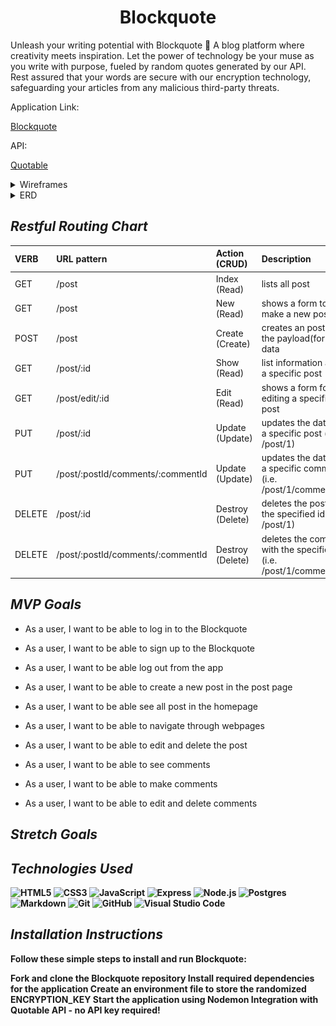 <div align="center">
 <h1>Blockquote</h1>
</div>

Unleash your writing potential with Blockquote 💬
A blog platform where creativity meets inspiration. Let the power of technology be your muse as you write with purpose, fueled by random quotes generated by our API. Rest assured that your words are secure with our encryption technology, safeguarding your articles from any malicious third-party threats.

Application Link:

<p><a href="https://block-quote.herokuapp.com/">Blockquote</a></p>

API:<p><a href="https://api.quotable.io/random?maxLength=50#">Quotable</a></p>

<details>
<summary>Wireframes</summary>

![blockquote](./images/login.jpg)
![blockquote](./images/home.jpg)
![blockquote](./images/post.jpg)

</details>
<details>

<summary>ERD</summary>

![blockquote](./images/erd.jpg)

</details>

## _Restful Routing Chart_

| VERB   | URL pattern                       | Action \(CRUD\)    | Description                                                           |
| :----- | :-------------------------------- | :----------------- | :-------------------------------------------------------------------- |
| GET    | /post                             | Index \(Read\)     | lists all post                                                        |
| GET    | /post                             | New \(Read\)       | shows a form to make a new post                                       |
| POST   | /post                             | Create \(Create\)  | creates an post with the payload\(form\) data                         |
| GET    | /post/:id                         | Show \(Read\)      | list information about a specific post                                |
| GET    | /post/edit/:id                    | Edit \(Read\)      | shows a form for editing a specific post                              |
| PUT    | /post/:id                         | Update \(Update\)  | updates the data for a specific post \(i.e. /post/1\)                 |
| PUT    | /post/:postId/comments/:commentId | Update \(Update\)  | updates the data for a specific comment \(i.e. /post/1/comments/2\)   |
| DELETE | /post/:id                         | Destroy \(Delete\) | deletes the post with the specified id \(i.e. /post/1\)               |
| DELETE | /post/:postId/comments/:commentId | Destroy \(Delete\) | deletes the comment with the specified id \(i.e. /post/1/comments/2\) |

## _MVP Goals_

- As a user, I want to be able to log in to the Blockquote
- As a user, I want to be able to sign up to the Blockquote
- As a user, I want to be able log out from the app
- As a user, I want to be able to create a new post in the post page
- As a user, I want to be able see all post in the homepage
- As a user, I want to be able to navigate through webpages
- As a user, I want to be able to edit and delete the post
- As a user, I want to be able to see comments
- As a user, I want to be able to make comments

- As a user, I want to be able to edit and delete comments

## _Stretch Goals_

<b/>

## _Technologies Used_

![HTML5](https://img.shields.io/badge/-HTML5-333?style=flat&logo=html5)
![CSS3](https://img.shields.io/badge/-CSS-333?style=flat&logo=css3)
![JavaScript](https://img.shields.io/badge/-JavaScript-333?style=flat&logo=javascript)
![Express](https://img.shields.io/badge/-Express-333?style=flat&logo=express)
![Node.js](https://img.shields.io/badge/-Node.js-333?style=flat&logo=node.js)
![Postgres](https://img.shields.io/badge/postgres-%23316192.svg?style=for-the-badge&logo=postgresql&logoColor=white)
![Markdown](https://img.shields.io/badge/markdown-%23000000.svg?style=for-the-badge&logo=markdown&logoColor=white)
![Git](https://img.shields.io/badge/git-%23F05033.svg?style=for-the-badge&logo=git&logoColor=white)
![GitHub](https://img.shields.io/badge/github-%23121011.svg?style=for-the-badge&logo=github&logoColor=white)
![Visual Studio Code](https://img.shields.io/badge/Visual%20Studio%20Code-0078d7.svg?style=for-the-badge&logo=visual-studio-code&logoColor=white)

## _Installation Instructions_

Follow these simple steps to install and run Blockquote:

Fork and clone the Blockquote repository
Install required dependencies for the application
Create an environment file to store the randomized ENCRYPTION_KEY
Start the application using Nodemon
Integration with Quotable API - no API key required!
